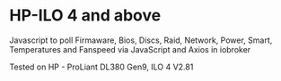 # HP-ILO 4 and above
Javascript to poll Firmaware, Bios, Discs, Raid, Network, Power, Smart, Temperatures and Fanspeed via JavaScript and Axios in iobroker

Tested on HP - ProLiant DL380 Gen9, ILO 4 V2.81
